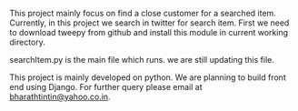 This project mainly focus on find a close customer for a searched item.
Currently, in this project we search in twitter for search item.
First we need to download tweepy from github and install this module in current working directory.

searchItem.py is the main file which runs. we are still updating this file.

This project is mainly developed on python. We are planning to build front end using Django.
For further query please email at bharathtintin@yahoo.co.in.
